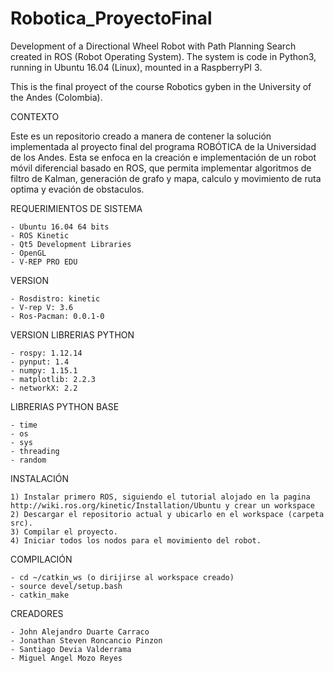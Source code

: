 # Robotica_ProyectoFinal

Development of a Directional Wheel Robot with Path Planning Search created in ROS (Robot Operating System). 
The system is code in Python3, running in Ubuntu 16.04 (Linux), mounted in a RaspberryPI 3. 

This is the final proyect of the course Robotics gyben in the University of the Andes (Colombia).

CONTEXTO

Este es un repositorio creado a manera de contener la solución implementada al proyecto final del programa ROBÓTICA de la Universidad de los Andes. Esta se enfoca en la creación e implementación de un robot móvil diferencial basado en ROS, que permita implementar algoritmos de filtro de Kalman, generación de grafo y mapa, calculo y movimiento de ruta optima y evación de obstaculos.

REQUERIMIENTOS DE SISTEMA

	- Ubuntu 16.04 64 bits
	- ROS Kinetic
	- Qt5 Development Libraries
	- OpenGL
	- V-REP PRO EDU

VERSION

	- Rosdistro: kinetic
	- V-rep V: 3.6
	- Ros-Pacman: 0.0.1-0
	
VERSION LIBRERIAS PYTHON

	- rospy: 1.12.14
	- pynput: 1.4
  	- numpy: 1.15.1
	- matplotlib: 2.2.3
 	- networkX: 2.2
	 
LIBRERIAS PYTHON BASE
	
	- time
	- os
	- sys
	- threading
	- random
  
INSTALACIÓN

	1) Instalar primero ROS, siguiendo el tutorial alojado en la pagina http://wiki.ros.org/kinetic/Installation/Ubuntu y crear un workspace
	2) Descargar el repositorio actual y ubicarlo en el workspace (carpeta src). 
	3) Compilar el proyecto.
	4) Iniciar todos los nodos para el movimiento del robot.
				
COMPILACIÓN

	- cd ~/catkin_ws (o dirijirse al workspace creado)
	- source devel/setup.bash
	- catkin_make
	
CREADORES

	- John Alejandro Duarte Carraco
	- Jonathan Steven Roncancio Pinzon
	- Santiago Devia Valderrama
	- Miguel Angel Mozo Reyes

